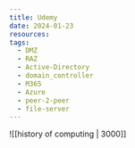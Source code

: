 ```yaml
---
title: Udemy
date: 2024-01-23
resources: 
tags:
  - DMZ
  - RAZ
  - Active-Directory
  - domain_controller
  - M365
  - Azure
  - peer-2-peer
  - file-server
---
```


![[history of computing | 3000]]
 